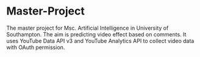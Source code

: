 # Master-Project
The master project for Msc. Artificial Intelligence in University of Southampton. The aim is predicting video effect based on comments.
It uses YouTube Data API v3 and YouTube Analytics API to collect video data with OAuth permission.
